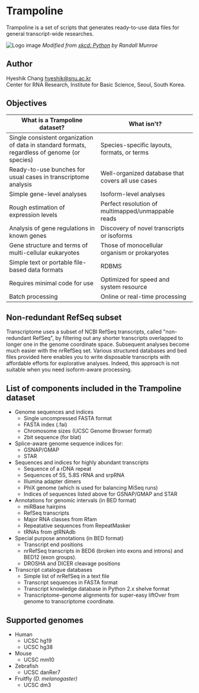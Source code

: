 Trampoline
==========

Trampoline is a set of scripts that generates ready-to-use data
files for general transcript-wide researches.


![Logo image](https://raw.githubusercontent.com/hyeshik/trampoline/master/doc/trampoline.png)
*Modified from [xkcd: Python](http://xkcd.com/353/) by Randall Munroe*


Author
------

Hyeshik Chang <hyeshik@snu.ac.kr>  
Center for RNA Research, Institute for Basic Science, Seoul, South Korea.


Objectives
----------

What is a Trampoline dataset? | What isn't?
----------------------------- | -----------
Single consistent organization of data in standard formats, regardless of genome (or species) | Species-specific layouts, formats, or terms
Ready-to-use bunches for usual cases in transcriptome analysis | Well-organized database that covers all use cases
Simple gene-level analyses | Isoform-level analyses
Rough estimation of expression levels | Perfect resolution of multimapped/unmappable reads
Analysis of gene regulations in known genes | Discovery of novel transcripts or isoforms
Gene structure and terms of multi-cellular eukaryotes | Those of monocellular organism or prokaryotes
Simple text or portable file-based data formats | RDBMS
Requires minimal code for use | Optimized for speed and system resource
Batch processing | Online or real-time processing


Non-redundant RefSeq subset
---------------------------

Transcriptome uses a subset of NCBI RefSeq transcripts, called
"non-redundant RefSeq", by filtering out any shorter transcripts
overlapped to longer one in the genome coordinate space. Subsequent
analyses become much easier with the nrRefSeq set. Various structured
databases and bed files provided here enables you to write disposable
transcripts with affordable efforts for explorative analyses. Indeed,
this approach is not suitable when you need isoform-aware processing.


List of components included in the Trampoline dataset
-----------------------------------------------------

* Genome sequences and indices
  - Single uncompressed FASTA format
  - FASTA index (.fai)
  - Chromosome sizes (UCSC Genome Browser format)
  - 2bit sequence (for blat)
* Splice-aware genome sequence indices for:
  - GSNAP/GMAP
  - STAR
* Sequences and indices for highly abundant transcripts
  - Sequence of a rDNA repeat
  - Sequences of 5S, 5.8S rRNA and srpRNA
  - Illumina adapter dimers
  - PhiX genome (which is used for balancing MiSeq runs)
  - Indices of sequences listed above for GSNAP/GMAP and STAR
* Annotations for genomic intervals (in BED format)
  - miRBase hairpins
  - RefSeq transcripts
  - Major RNA classes from Rfam
  - Repeatative sequences from RepeatMasker 
  - tRNAs from gtRNAdb
* Special purpose annotations (in BED format)
  - Transcript end positions
  - nrRefSeq transcripts in BED6 (broken into exons and introns) and BED12 (exon groups).
  - DROSHA and DICER cleavage positions
* Transcript catalogue databases
  - Simple list of nrRefSeq in a text file
  - Transcript sequences in FASTA format
  - Transcript knowledge database in Python 2.x shelve format
  - Transcriptome-genome alignments for super-easy liftOver
    from genome to transcriptome coordinate.


Supported genomes
-----------------

* Human
  - UCSC hg19
  - UCSC hg38
* Mouse
  - UCSC mm10
* Zebrafish
  - UCSC danRer7
* Fruitfly *(D. melanogaster)*
  - UCSC dm3

